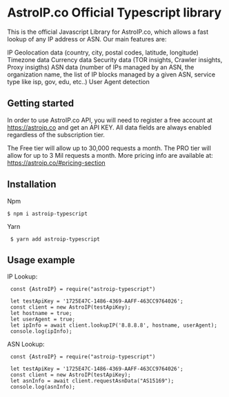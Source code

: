 
# AstroIP.co Official Typescript library

This is the official Javascript Library for AstroIP.co, which allows a fast lookup of any IP address or ASN. Our main features are:

IP Geolocation data (country, city, postal codes, latitude, longitude)
Timezone data
Currency data
Security data (TOR insights, Crawler insights, Proxy insigths)
ASN data (number of IPs managed by an ASN, the organization name, the list of IP blocks managed by a given ASN, service type like isp, gov, edu, etc..)
User Agent detection

## Getting started
In order to use AstroIP.co API, you will need to register a free account at https://astroip.co and get an API KEY. All data fields are always enabled regardless of the subscription tier.

The Free tier will allow up to 30,000 requests a month.
The PRO tier will allow for up to 3 Mil requests a month.
More pricing info are available at: https://astroip.co/#pricing-section

## Installation
Npm
   ```
   $ npm i astroip-typescript
   ```
Yarn
   ```
    $ yarn add astroip-typescript
   ```

## Usage example
IP Lookup:
 ```
  const {AstroIP} = require("astroip-typescript")
 
  let testApiKey = '1725E47C-1486-4369-AAFF-463CC9764026';
  const client = new AstroIP(testApiKey);
  let hostname = true;
  let userAgent = true;
  let ipInfo = await client.lookupIP('8.8.8.8', hostname, userAgent);
  console.log(ipInfo);
 ```
ASN Lookup:
 ```
  const {AstroIP} = require("astroip-typescript")
  
  let testApiKey = '1725E47C-1486-4369-AAFF-463CC9764026';
  const client = new AstroIP(testApiKey);
  let asnInfo = await client.requestAsnData("AS15169");
  console.log(asnInfo);
 ```

